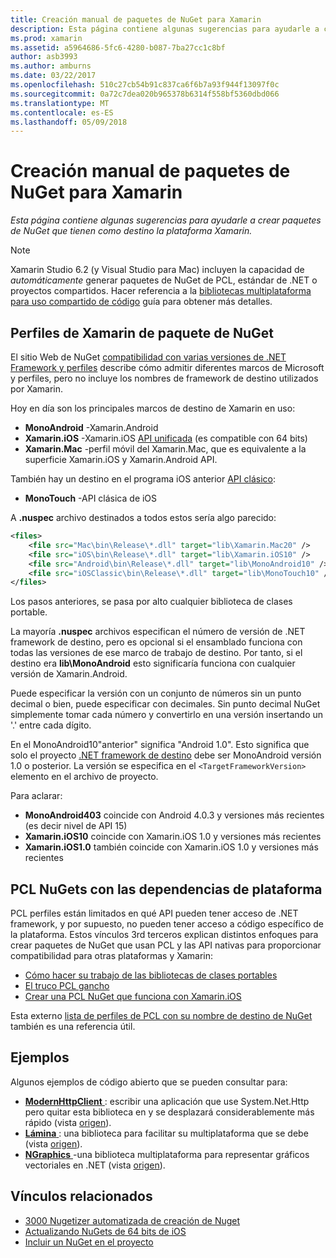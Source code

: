 ```yaml
---
title: Creación manual de paquetes de NuGet para Xamarin
description: Esta página contiene algunas sugerencias para ayudarle a crear paquetes de NuGet que tienen como destino la plataforma Xamarin.
ms.prod: xamarin
ms.assetid: a5964686-5fc6-4280-b087-7ba27cc1c8bf
author: asb3993
ms.author: amburns
ms.date: 03/22/2017
ms.openlocfilehash: 510c27cb54b91c837ca6f6b7a93f944f13097f0c
ms.sourcegitcommit: 0a72c7dea020b965378b6314f558bf5360dbd066
ms.translationtype: MT
ms.contentlocale: es-ES
ms.lasthandoff: 05/09/2018
---
```

# <a name="manually-creating-nuget-packages-for-xamarin"></a>Creación manual de paquetes de NuGet para Xamarin

_Esta página contiene algunas sugerencias para ayudarle a crear paquetes de NuGet que tienen como destino la plataforma Xamarin._

> [!NOTE]
> Xamarin Studio 6.2 (y Visual Studio para Mac) incluyen la capacidad de _automáticamente_ generar paquetes de NuGet de PCL, estándar de .NET o proyectos compartidos. Hacer referencia a la [bibliotecas multiplataforma para uso compartido de código](~/cross-platform/app-fundamentals/nuget-multiplatform-libraries/index.md) guía para obtener más detalles.

## <a name="nuget-package-xamarin-profiles"></a>Perfiles de Xamarin de paquete de NuGet

El sitio Web de NuGet [compatibilidad con varias versiones de .NET Framework y perfiles](https://docs.nuget.org/create/enforced-package-conventions) describe cómo admitir diferentes marcos de Microsoft y perfiles, pero no incluye los nombres de framework de destino utilizados por Xamarin.

Hoy en día son los principales marcos de destino de Xamarin en uso:

* **MonoAndroid** -Xamarin.Android
* **Xamarin.iOS** -Xamarin.iOS [API unificada](~/cross-platform/macios/unified/index.md) (es compatible con 64 bits)
* **Xamarin.Mac** -perfil móvil del Xamarin.Mac, que es equivalente a la superficie Xamarin.iOS y Xamarin.Android API.

También hay un destino en el programa iOS anterior [API clásico](~/cross-platform/macios/unified/index.md):

* **MonoTouch** -API clásica de iOS

A **.nuspec** archivo destinados a todos estos sería algo parecido:

```xml
<files>
    <file src="Mac\bin\Release\*.dll" target="lib\Xamarin.Mac20" />
    <file src="iOS\bin\Release\*.dll" target="lib\Xamarin.iOS10" />
    <file src="Android\bin\Release\*.dll" target="lib\MonoAndroid10" />
    <file src="iOSClassic\bin\Release\*.dll" target="lib\MonoTouch10" />
</files>
```

Los pasos anteriores, se pasa por alto cualquier biblioteca de clases portable.

La mayoría **.nuspec** archivos especifican el número de versión de .NET framework de destino, pero es opcional si el ensamblado funciona con todas las versiones de ese marco de trabajo de destino. Por tanto, si el destino era **lib\MonoAndroid** esto significaría funciona con cualquier versión de Xamarin.Android.

Puede especificar la versión con un conjunto de números sin un punto decimal o bien, puede especificar con decimales. Sin punto decimal NuGet simplemente tomar cada número y convertirlo en una versión insertando un '.' entre cada dígito.

En el MonoAndroid10"anterior" significa "Android 1.0". Esto significa que solo el proyecto [.NET framework de destino](~/android/app-fundamentals/android-api-levels.md) debe ser MonoAndroid versión 1.0 o posterior. La versión se especifica en el `<TargetFrameworkVersion>` elemento en el archivo de proyecto.

Para aclarar:

- **MonoAndroid403** coincide con Android 4.0.3 y versiones más recientes (es decir nivel de API 15)
- **Xamarin.iOS10** coincide con Xamarin.iOS 1.0 y versiones más recientes
- **Xamarin.iOS1.0** también coincide con Xamarin.iOS 1.0 y versiones más recientes


## <a name="pcl-nugets-with-platform-dependencies"></a>PCL NuGets con las dependencias de plataforma

PCL perfiles están limitados en qué API pueden tener acceso de .NET framework, y por supuesto, no pueden tener acceso a código específico de la plataforma. Estos vínculos 3rd terceros explican distintos enfoques para crear paquetes de NuGet que usan PCL y las API nativas para proporcionar compatibilidad para otras plataformas y Xamarin:

- [Cómo hacer su trabajo de las bibliotecas de clases portables](http://blogs.msdn.com/b/dsplaisted/archive/2012/08/27/how-to-make-portable-class-libraries-work-for-you.aspx)
- [El truco PCL gancho](http://log.paulbetts.org/the-bait-and-switch-pcl-trick/)
- [Crear una PCL NuGet que funciona con Xamarin.iOS](http://www.jimbobbennett.io/creating-a-nuget-pcl-that-works-with-xamarin-ios/)

Esta externo [lista de perfiles de PCL con su nombre de destino de NuGet](http://embed.plnkr.co/03ck2dCtnJogBKHJ9EjY) también es una referencia útil.

## <a name="examples"></a>Ejemplos

Algunos ejemplos de código abierto que se pueden consultar para:

- [**ModernHttpClient** ](https://www.nuget.org/packages/modernhttpclient/) : escribir una aplicación que use System.Net.Http pero quitar esta biblioteca en y se desplazará considerablemente más rápido (vista [origen](https://github.com/paulcbetts/ModernHttpClient)).
- [**Lámina** ](https://www.nuget.org/packages/Splat/) : una biblioteca para facilitar su multiplataforma que se debe (vista [origen](https://github.com/paulcbetts/Splat)).
- [**NGraphics** ](https://www.nuget.org/packages/NGraphics/) -una biblioteca multiplataforma para representar gráficos vectoriales en .NET (vista [origen](https://github.com/praeclarum/NGraphics/blob/master/NGraphics.nuspec)).


## <a name="related-links"></a>Vínculos relacionados

- [3000 Nugetizer automatizada de creación de Nuget](~/cross-platform/app-fundamentals/nuget-multiplatform-libraries/index.md)
- [Actualizando NuGets de 64 bits de iOS](http://blog.xamarin.com/how-to-update-nuget-packages-for-64-bit/)
- [Incluir un NuGet en el proyecto](/visualstudio/mac/nuget-walkthrough/index.md)
